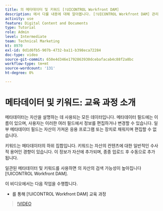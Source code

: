 ```yaml
---
title: 의 메타데이터 및 키워드 [!UICONTROL Workfront DAM]
description: 에서 다룰 내용에 대해 알아봅니다. [!UICONTROL Workfront DAM] 관리자, 2부 메타데이터 및 키워드 교육 과정
activity: use
feature: Digital Content and Documents
type: Tutorial
role: Admin
level: Intermediate
team: Technical Marketing
kt: 8970
exl-id: 0d1d6fb5-907b-4732-ba11-b398eca72284
doc-type: video
source-git-commit: 650e4d346e1792863930dcebafacab4c88f2a8bc
workflow-type: tm+mt
source-wordcount: '131'
ht-degree: 0%

---
```


# 메타데이터 및 키워드: 교육 과정 소개

메타데이터는 자산을 설명하는 데 사용되는 모든 데이터입니다. 메타데이터 필드에는 이름이 있으며, 사용자는 이러한 여러 필드에서 정보를 편집하거나 변경할 수 있습니다. 일부 메타데이터 필드는 자산이 가져온 응용 프로그램 또는 장치로 채워지며 편집할 수 없습니다.

키워드는 메타데이터의 하위 집합입니다. 키워드는 자산의 컨텐츠에 대한 일반적인 수사적 용어인 경향이 있습니다. 이 정보가 자산에 추가되며, 종종 업로드 후 수동으로 추가됩니다.

일관된 메타데이터 및 키워드를 사용하면 의 자산의 검색 가능성이 높아집니다 [!UICONTROL Workfront DAM].

이 비디오에서는 다음 작업을 수행합니다.

* 를 통해 [!UICONTROL Workfront DAM] 교육 과정

>[!VIDEO](https://video.tv.adobe.com/v/335233/?quality=12&learn=on)
